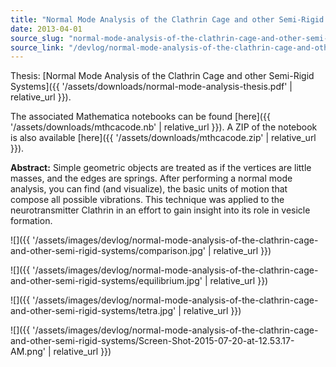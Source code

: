 ```yaml
---
title: "Normal Mode Analysis of the Clathrin Cage and other Semi-Rigid Systems"
date: 2013-04-01
source_slug: "normal-mode-analysis-of-the-clathrin-cage-and-other-semi-rigid-systems"
source_link: "/devlog/normal-mode-analysis-of-the-clathrin-cage-and-other-semi-rigid-systems"
---
```


Thesis: [Normal Mode Analysis of the Clathrin Cage and other Semi-Rigid Systems]({{ '/assets/downloads/normal-mode-analysis-thesis.pdf' | relative_url }}).

The associated Mathematica notebooks can be found [here]({{ '/assets/downloads/mthcacode.nb' | relative_url }}). A ZIP of the notebook is also available [here]({{ '/assets/downloads/mthcacode.zip' | relative_url }}).

**Abstract:** Simple geometric objects are treated as if the vertices are little masses, and the edges are springs. After performing a normal mode analysis, you can find (and visualize), the basic units of motion that compose all possible vibrations. This technique was applied to the neurotransmitter Clathrin in an effort to gain insight into its role in vesicle formation.

![]({{ '/assets/images/devlog/normal-mode-analysis-of-the-clathrin-cage-and-other-semi-rigid-systems/comparison.jpg' | relative_url }})

![]({{ '/assets/images/devlog/normal-mode-analysis-of-the-clathrin-cage-and-other-semi-rigid-systems/equilibrium.jpg' | relative_url }})

![]({{ '/assets/images/devlog/normal-mode-analysis-of-the-clathrin-cage-and-other-semi-rigid-systems/tetra.jpg' | relative_url }})

![]({{ '/assets/images/devlog/normal-mode-analysis-of-the-clathrin-cage-and-other-semi-rigid-systems/Screen-Shot-2015-07-20-at-12.53.17-AM.png' | relative_url }})
